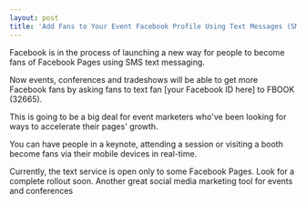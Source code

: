 ```yaml
---
layout: post
title: 'Add Fans to Your Event Facebook Profile Using Text Messages (SMS)'
---
```

Facebook is in the process of launching a new way for people to become fans of Facebook Pages using SMS text messaging.<p></p>
Now events, conferences and tradeshows will be able to get more Facebook fans by asking fans to text fan [your Facebook ID here] to FBOOK (32665).<p></p>
This is going to be a big deal for event marketers who've been looking for ways to accelerate their pages' growth.<p></p>
You can have people in a keynote, attending a session or visiting a booth become fans via their mobile devices in real-time.<p></p>
Currently, the text service is open only to some Facebook Pages. Look for a complete rollout soon. Another great social media marketing tool for events and conferences